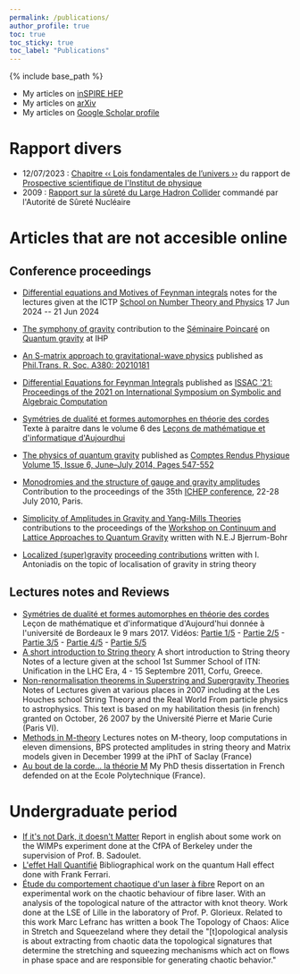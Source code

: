 ```yaml
---
permalink: /publications/
author_profile: true
toc: true
toc_sticky: true
toc_label: "Publications"
---
```


{% include base_path %}

 * My articles on [inSPIRE HEP](https://inspirehep.net/authors/984979?ui-citation-summary=true)
 * My articles on [arXiv](https://arxiv.org/search/?query=vanhove%2C+p&searchtype=author&source=header&order=-announced_date_first&size=50&abstracts=show&start=0)
 * My articles on [Google Scholar profile](https://scholar.google.com/citations?user=Ru3MQ_gAAAAJ)

# Rapport divers

* 12/07/2023 : [Chapitre  &lsaquo;&lsaquo; Lois fondamentales de l’univers &rsaquo;&rsaquo;](https://lapth.cnrs.fr/ppf/doku.php?id=allcontributions) du rapport de [Prospective scientifique de l'Institut de physique](https://www.inp.cnrs.fr/fr/prospective-scientifique)
* 2009 : [Rapport sur la sûreté du Large Hadron Collider](/files/LHCsecurityASNfinal.pdf) commandé par l'Autorité de Sûreté Nucléaire

# Articles that are not accesible online 

## Conference proceedings

* [Differential equations and Motives of Feynman integrals](/files/ictp-2024.pdf) notes for the lectures given at the ICTP [School on Number Theory and Physics](https://indico.ictp.it/event/10485/other-view?view=ictptimetable) 17 Jun 2024 --  21 Jun 2024 

* [The symphony of gravity](/files/Poincare-Vanhove-2023.pdf) contribution to the [Séminaire Poincaré](http://www.bourbaphy.fr) on [Quantum gravity](http://www.bourbaphy.fr/GraviteQuantique.pdf) at IHP
* [An S-matrix approach to gravitational-wave physics](/files/rsta.2021.0181.pdf) published as [Phil.Trans. R. Soc. A380: 20210181](https://royalsocietypublishing.org/doi/10.1098/rsta.2021.0181)
* [Differential Equations for Feynman Integrals](/files/issac-vanhove.pdf) published as  [ISSAC '21: Proceedings of the 2021 on International Symposium on Symbolic and Algebraic Computation](https://dl.acm.org/doi/10.1145/3452143.3465512)
* [Symétries de dualité et formes automorphes en théorie des cordes](/files/lecon-mathematiques-bordeaux-texte-mars2017.pdf) Texte à paraitre dans le volume 6 des [Leçons de mathématique et d'informatique d'Aujourdhui](https://ed-mi.u-bordeaux.fr/L-Ecole-doctorale/Lecons-de-Mathematiques-et-d-Informatique-d-Aujourd-hui)
* [The physics of quantum gravity](/files/CRAS2014.pdf/)  published as [Comptes Rendus Physique Volume 15, Issue 6, June–July 2014, Pages 547-552](https://www.sciencedirect.com/science/article/pii/S1631070514000474)
* [Monodromies and the structure of gauge and gravity amplitudes](/files/ichep2010.pdf)
Contribution to the proceedings of the 35th [ICHEP conference](https://inspirehep.net/conferences/980692?ui-citation-summary=true), 22-28 July 2010, Paris.
* [Simplicity of Amplitudes in Gravity and Yang-Mills Theories](/files/CLAQ2009.pdf)
contributions to the proceedings of the [Workshop on Continuum and Lattice Approaches to Quantum Gravity](https://inspirehep.net/conferences/979594?ui-citation-summary=true) written with N.E.J Bjerrum-Bohr 
* [Localized (super)gravity](/files/localisation.pdf)
[proceeding contributions](https://inspirehep.net/literature/637878) written with I. Antoniadis on the topic of localisation of gravity in string theory


## Lectures notes and Reviews 

* [Symétries de dualité et formes automorphes en théorie des cordes](/files/lecon-mathematiques-bordeaux-mars2017.pdf) Leçon de mathématique et d'informatique d'Aujourd'hui donnée à l'université de Bordeaux le 9 mars 2017. Vidéos: [Partie 1/5](https://www.canal-u.tv/chaines/ed-miubordeaux/symetries-de-dualite-et-formes-automorphes-en-theorie-des-cordespartie-1) - [Partie 2/5](https://www.canal-u.tv/chaines/ed-miubordeaux/symetries-de-dualite-et-formes-automorphes-en-theorie-des-cordes-partie-2) -  [Partie 3/5](https://www.canal-u.tv/chaines/ed-miubordeaux/symetries-de-dualite-et-formes-automorphes-en-theorie-des-cordes-partie-3) -  [Partie 4/5](https://www.canal-u.tv/chaines/ed-miubordeaux/symetries-de-dualite-et-formes-automorphes-en-theorie-des-cordes-partie-4) -  [Partie 5/5](https://www.canal-u.tv/chaines/ed-miubordeaux/symetries-de-dualite-et-formes-automorphes-en-theorie-des-cordes-partie-5) 
* [A short introduction to String theory](/files/short-introduction.pdf)  A short introduction to String theory 
Notes of a lecture given at the school 1st Summer School of ITN: Unification in the LHC Era, 4 - 15 Septembre 2011, Corfu, Greece.
* [Non-renormalisation theorems in Superstring and Supergravity Theories](/files/these-habilitation-2007.pdf)
Notes of Lectures given at various places in 2007 including at the Les Houches school String Theory and the Real World From particle physics to astrophysics. This text is based on my habilitation thesis (in french) granted on October, 26 2007 by the Université Pierre et Marie Curie (Paris VI).
* [Methods in M-theory](/files/cours-mtheory-99.pdf)
Lectures notes on M-theory, loop computations in eleven dimensions, BPS protected amplitudes in string theory and Matrix models given in December 1999 at the iPhT of Saclay (France)
* [Au bout de la corde... la théorie M](https://tel.archives-ouvertes.fr/tel-00001196)
My PhD thesis dissertation in French defended on at the Ecole Polytechnique (France).

# Undergraduate period


* [If it's not Dark, it doesn't Matter](/files/dark-matter-93.pdf)
Report in english about some work on the WIMPs experiment done at the CfPA of Berkeley under the supervision of Prof. B. Sadoulet.
* [L'effet Hall Quantifié](/files/QHE.pdf)
Bibliographical work on the quantum Hall effect done with Frank Ferrari.
* [Étude du comportement chaotique d'un laser à fibre](/files/OFL.pdf)
Report on an experimental work on the chaotic behaviour of fibre laser. With an analysis of the topological nature of the attractor with knot theory. Work done at the LSE of Lille in the laboratory of Prof. P. Glorieux.
Related to this work Marc Lefranc has written a book The Topology of Chaos: Alice in Stretch and Squeezeland where they detail the "[t]opological analysis is about extracting from chaotic data the topological signatures that determine the stretching and squeezing mechanisms which act on flows in phase space and are responsible for generating chaotic behavior."

